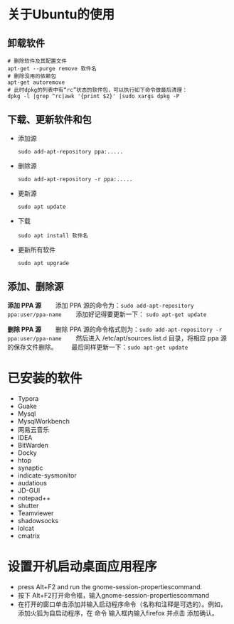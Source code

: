 # 关于Ubuntu的使用

## 卸载软件

```shell
# 删除软件及其配置文件
apt-get --purge remove 软件名
# 删除没用的依赖包
apt-get autoremove
# 此时dpkg的列表中有“rc”状态的软件包，可以执行如下命令做最后清理：
dpkg -l |grep ^rc|awk '{print $2}' |sudo xargs dpkg -P
```

## 下载、更新软件和包

* 添加源

  ```shell
  sudo add-apt-repository ppa:.....
  ```

* 删除源

  ```shell
  sudo add-apt-repository -r ppa:.....
  ```

  

* 更新源

  ```shell
  sudo apt update
  ```

* 下载

  ```shell
  sudo apt install 软件名
  ```

* 更新所有软件

  ```shell
  sudo apt upgrade
  ```

## 添加、删除源

**添加 PPA 源** 
 　　添加 PPA 源的命令为：`sudo add-apt-repository ppa:user/ppa-name` 
 　　添加好记得要更新一下： `sudo apt-get update`

**删除 PPA 源** 
 　　删除 PPA 源的命令格式则为：`sudo add-apt-repository -r ppa:user/ppa-name` 
 　　然后进入 /etc/apt/sources.list.d 目录，将相应 ppa 源的保存文件删除。 
 　　最后同样更新一下：`sudo apt-get update`



# 已安装的软件

* Typora
* Guake
* Mysql
* MysqlWorkbench
* 网易云音乐
* IDEA
* BitWarden
* Docky
* htop
* synaptic
* indicate-sysmonitor
* audatious
* JD-GUI
* notepad++
* shutter
* Teamviewer
* shadowsocks
* lolcat
* cmatrix

# 设置开机启动桌面应用程序

* press Alt+F2 and run the gnome-session-propertiescommand.
* 按下 Alt+F2打开命令框，输入gnome-session-propertiescommand
* 在打开的窗口单击添加并输入启动程序命令（名称和注释是可选的）。例如，添加火狐为自启动程序，在 命令 输入框内输入firefox 并点击 添加确认。